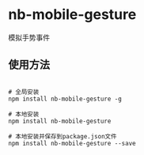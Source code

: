 nb-mobile-gesture
===========================

模拟手势事件

## 使用方法

```

# 全局安装
npm install nb-mobile-gesture -g

# 本地安装
npm install nb-mobile-gesture

# 本地安装并保存到package.json文件
npm install nb-mobile-gesture --save

```